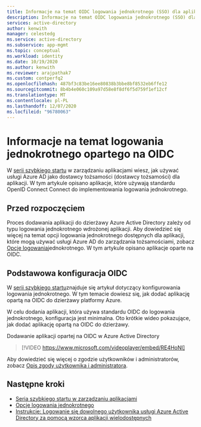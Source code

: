 ```yaml
---
title: Informacje na temat OIDC logowania jednokrotnego (SSO) dla aplikacji w Azure Active Directory
description: Informacje na temat OIDC logowania jednokrotnego (SSO) dla aplikacji w Azure Active Directory.
services: active-directory
author: kenwith
manager: celestedg
ms.service: active-directory
ms.subservice: app-mgmt
ms.topic: conceptual
ms.workload: identity
ms.date: 10/19/2020
ms.author: kenwith
ms.reviewer: arajpathak7
ms.custom: contperfq2
ms.openlocfilehash: 487bf3c83be16ee80838b3bbe8bf8532eb6ffe12
ms.sourcegitcommit: 8b4b4e060c109a97d58e8f8df6f5d759f1ef12cf
ms.translationtype: MT
ms.contentlocale: pl-PL
ms.lasthandoff: 12/07/2020
ms.locfileid: "96780063"
---
```

# <a name="understand-oidc-based-single-sign-on"></a>Informacje na temat logowania jednokrotnego opartego na OIDC
W [serii szybkiego startu](view-applications-portal.md) w zarządzaniu aplikacjami wiesz, jak używać usługi Azure AD jako dostawcy tożsamości (dostawcy tożsamości) dla aplikacji. W tym artykule opisano aplikacje, które używają standardu OpenID Connect Connect do implementowania logowania jednokrotnego. 

## <a name="before-you-begin"></a>Przed rozpoczęciem
Proces dodawania aplikacji do dzierżawy Azure Active Directory zależy od typu logowania jednokrotnego wdrożonej aplikacji. Aby dowiedzieć się więcej na temat opcji logowania jednokrotnego dostępnych dla aplikacji, które mogą używać usługi Azure AD do zarządzania tożsamościami, zobacz [Opcje logowania](sso-options.md)jednokrotnego. W tym artykule opisano aplikacje oparte na OIDC.


## <a name="basic-oidc-configuration"></a>Podstawowa konfiguracja OIDC
W [serii szybkiego startu](add-application-portal-setup-oidc-sso.md)znajduje się artykuł dotyczący konfigurowania logowania jednokrotnego. W tym temacie dowiesz się, jak dodać aplikację opartą na OIDC do dzierżawy platformy Azure.

W celu dodania aplikacji, która używa standardu OIDC do logowania jednokrotnego, konfiguracja jest minimalna. Oto krótkie wideo pokazujące, jak dodać aplikację opartą na OIDC do dzierżawy.

Dodawanie aplikacji opartej na OIDC w Azure Active Directory

> [!VIDEO https://www.microsoft.com/videoplayer/embed/RE4HoNI]

Aby dowiedzieć się więcej o zgodzie użytkowników i administratorów, zobacz [Opis zgody użytkownika i administratora](../develop/howto-convert-app-to-be-multi-tenant.md#understand-user-and-admin-consent).

## <a name="next-steps"></a>Następne kroki

- [Seria szybkiego startu w zarządzaniu aplikacjami](add-application-portal-setup-oidc-sso.md)
- [Opcje logowania jednokrotnego](sso-options.md)
- [Instrukcje: Logowanie się dowolnego użytkownika usługi Azure Active Directory za pomocą wzorca aplikacji wielodostępnych](../develop/howto-convert-app-to-be-multi-tenant.md)
